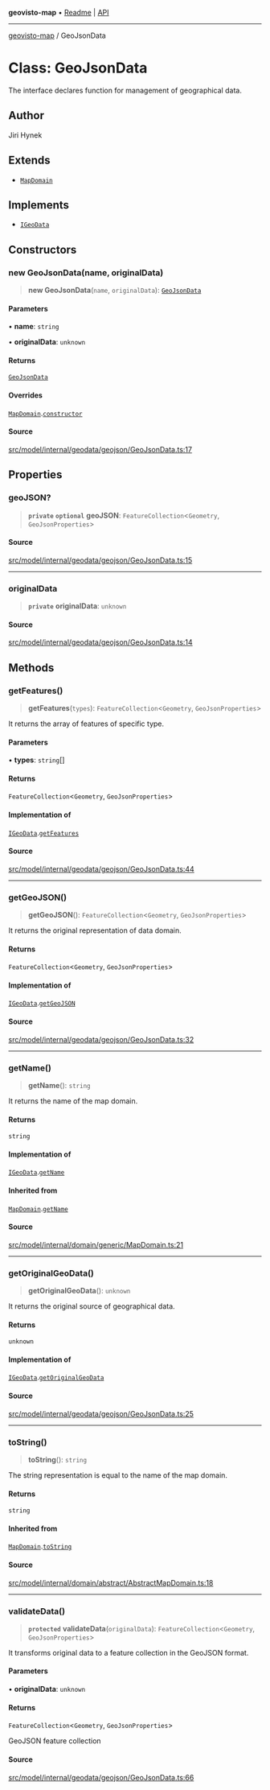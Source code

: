 **geovisto-map** • [Readme](../README.md) \| [API](../globals.md)

***

[geovisto-map](../README.md) / GeoJsonData

# Class: GeoJsonData

The interface declares function for management of geographical data.

## Author

Jiri Hynek

## Extends

- [`MapDomain`](MapDomain.md)

## Implements

- [`IGeoData`](../interfaces/IGeoData.md)

## Constructors

### new GeoJsonData(name, originalData)

> **new GeoJsonData**(`name`, `originalData`): [`GeoJsonData`](GeoJsonData.md)

#### Parameters

• **name**: `string`

• **originalData**: `unknown`

#### Returns

[`GeoJsonData`](GeoJsonData.md)

#### Overrides

[`MapDomain`](MapDomain.md).[`constructor`](MapDomain.md#constructors)

#### Source

[src/model/internal/geodata/geojson/GeoJsonData.ts:17](https://github.com/geovisto/geovisto-map/blob/e22d774889dbc28cc1ec62933ecf6bab6690f172/src/model/internal/geodata/geojson/GeoJsonData.ts#L17)

## Properties

### geoJSON?

> **`private`** **`optional`** **geoJSON**: `FeatureCollection`\<`Geometry`, `GeoJsonProperties`\>

#### Source

[src/model/internal/geodata/geojson/GeoJsonData.ts:15](https://github.com/geovisto/geovisto-map/blob/e22d774889dbc28cc1ec62933ecf6bab6690f172/src/model/internal/geodata/geojson/GeoJsonData.ts#L15)

***

### originalData

> **`private`** **originalData**: `unknown`

#### Source

[src/model/internal/geodata/geojson/GeoJsonData.ts:14](https://github.com/geovisto/geovisto-map/blob/e22d774889dbc28cc1ec62933ecf6bab6690f172/src/model/internal/geodata/geojson/GeoJsonData.ts#L14)

## Methods

### getFeatures()

> **getFeatures**(`types`): `FeatureCollection`\<`Geometry`, `GeoJsonProperties`\>

It returns the array of features of specific type.

#### Parameters

• **types**: `string`[]

#### Returns

`FeatureCollection`\<`Geometry`, `GeoJsonProperties`\>

#### Implementation of

[`IGeoData`](../interfaces/IGeoData.md).[`getFeatures`](../interfaces/IGeoData.md#getfeatures)

#### Source

[src/model/internal/geodata/geojson/GeoJsonData.ts:44](https://github.com/geovisto/geovisto-map/blob/e22d774889dbc28cc1ec62933ecf6bab6690f172/src/model/internal/geodata/geojson/GeoJsonData.ts#L44)

***

### getGeoJSON()

> **getGeoJSON**(): `FeatureCollection`\<`Geometry`, `GeoJsonProperties`\>

It returns the original representation of data domain.

#### Returns

`FeatureCollection`\<`Geometry`, `GeoJsonProperties`\>

#### Implementation of

[`IGeoData`](../interfaces/IGeoData.md).[`getGeoJSON`](../interfaces/IGeoData.md#getgeojson)

#### Source

[src/model/internal/geodata/geojson/GeoJsonData.ts:32](https://github.com/geovisto/geovisto-map/blob/e22d774889dbc28cc1ec62933ecf6bab6690f172/src/model/internal/geodata/geojson/GeoJsonData.ts#L32)

***

### getName()

> **getName**(): `string`

It returns the name of the map domain.

#### Returns

`string`

#### Implementation of

[`IGeoData`](../interfaces/IGeoData.md).[`getName`](../interfaces/IGeoData.md#getname)

#### Inherited from

[`MapDomain`](MapDomain.md).[`getName`](MapDomain.md#getname)

#### Source

[src/model/internal/domain/generic/MapDomain.ts:21](https://github.com/geovisto/geovisto-map/blob/e22d774889dbc28cc1ec62933ecf6bab6690f172/src/model/internal/domain/generic/MapDomain.ts#L21)

***

### getOriginalGeoData()

> **getOriginalGeoData**(): `unknown`

It returns the original source of geographical data.

#### Returns

`unknown`

#### Implementation of

[`IGeoData`](../interfaces/IGeoData.md).[`getOriginalGeoData`](../interfaces/IGeoData.md#getoriginalgeodata)

#### Source

[src/model/internal/geodata/geojson/GeoJsonData.ts:25](https://github.com/geovisto/geovisto-map/blob/e22d774889dbc28cc1ec62933ecf6bab6690f172/src/model/internal/geodata/geojson/GeoJsonData.ts#L25)

***

### toString()

> **toString**(): `string`

The string representation is equal to the name of the map domain.

#### Returns

`string`

#### Inherited from

[`MapDomain`](MapDomain.md).[`toString`](MapDomain.md#tostring)

#### Source

[src/model/internal/domain/abstract/AbstractMapDomain.ts:18](https://github.com/geovisto/geovisto-map/blob/e22d774889dbc28cc1ec62933ecf6bab6690f172/src/model/internal/domain/abstract/AbstractMapDomain.ts#L18)

***

### validateData()

> **`protected`** **validateData**(`originalData`): `FeatureCollection`\<`Geometry`, `GeoJsonProperties`\>

It transforms original data to a feature collection in the GeoJSON format.

#### Parameters

• **originalData**: `unknown`

#### Returns

`FeatureCollection`\<`Geometry`, `GeoJsonProperties`\>

GeoJSON feature collection

#### Source

[src/model/internal/geodata/geojson/GeoJsonData.ts:66](https://github.com/geovisto/geovisto-map/blob/e22d774889dbc28cc1ec62933ecf6bab6690f172/src/model/internal/geodata/geojson/GeoJsonData.ts#L66)
